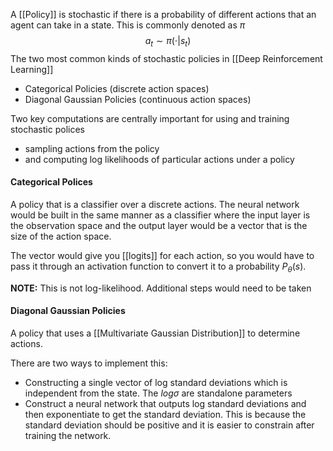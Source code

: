 A [[Policy]] is stochastic if there is a probability of different actions that an agent can take in a state. This is commonly denoted as $\pi$ 
$$
a_t \sim \pi(\cdot | s_t)
$$
The two most common kinds of stochastic policies in [[Deep Reinforcement Learning]] 
- Categorical Policies (discrete action spaces)
- Diagonal Gaussian Policies (continuous action spaces)

Two key computations are centrally important for using and training stochastic polices
- sampling actions from the policy
- and computing log likelihoods of particular actions under a policy

#### Categorical Polices
A policy that is a classifier over a discrete actions. The neural network would be built in the same manner as a classifier where the input layer is the observation space and the output layer would be a vector that is the size of the action space.

The vector would give you [[logits]] for each action, so you would have to pass it through an activation function to convert it to a probability $P_{\theta}(s)$. 

**NOTE:** This is not log-likelihood. Additional steps would need to be taken
#### Diagonal Gaussian Policies
A policy that uses a [[Multivariate Gaussian Distribution]] to determine actions. 

There are two ways to implement this:
- Constructing a single vector of log standard deviations which is independent from the state. The $log \sigma$ are standalone parameters
- Construct a neural network that outputs log standard deviations and then exponentiate to get the standard deviation. This is because the standard deviation should be positive and it is easier to constrain after training the network.

